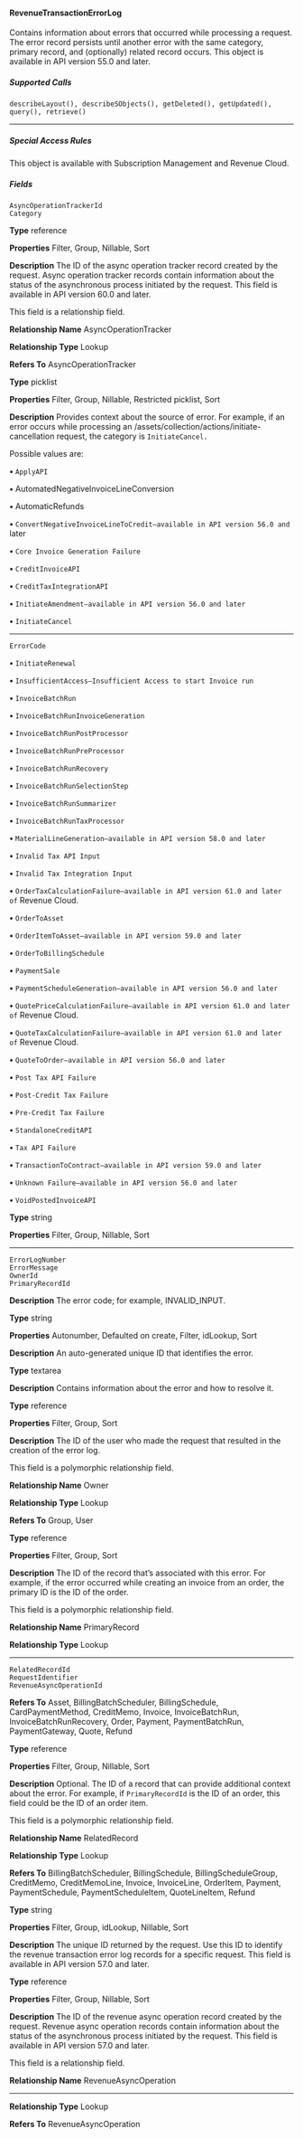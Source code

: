 #### RevenueTransactionErrorLog

Contains information about errors that occurred while processing a request. The error record persists until another error with the same
category, primary record, and (optionally) related record occurs. This object is available in API version 55.0 and later.

##### Supported Calls
```
describeLayout(), describeSObjects(), getDeleted(), getUpdated(), query(), retrieve()

```

-----

##### Special Access Rules

This object is available with Subscription Management and Revenue Cloud.

##### Fields

```
AsyncOperationTrackerId
Category

```

**Type**
reference

**Properties**
Filter, Group, Nillable, Sort

**Description**
The ID of the async operation tracker record created by the request. Async operation tracker
records contain information about the status of the asynchronous process initiated by the
request. This field is available in API version 60.0 and later.

This field is a relationship field.

**Relationship Name**
AsyncOperationTracker

**Relationship Type**
Lookup

**Refers To**
AsyncOperationTracker

**Type**
picklist

**Properties**
Filter, Group, Nillable, Restricted picklist, Sort

**Description**
Provides context about the source of error. For example, if an error occurs while processing
an /assets/collection/actions/initiate-cancellation request, the
category is `InitiateCancel.`

Possible values are:

**•** `ApplyAPI`

**•** AutomatedNegativeInvoiceLineConversion

**•** AutomaticRefunds

**•** `ConvertNegativeInvoiceLineToCredit—available in API version 56.0 and`
later

**•** `Core Invoice Generation Failure`

**•** `CreditInvoiceAPI`

**•** `CreditTaxIntegrationAPI`

**•** `InitiateAmendment—available in API version 56.0 and later`

**•** `InitiateCancel`


-----

```
ErrorCode

```


**•** `InitiateRenewal`

**•** `InsufficientAccess—Insufficient Access to start Invoice run`

**•** `InvoiceBatchRun`

**•** `InvoiceBatchRunInvoiceGeneration`

**•** `InvoiceBatchRunPostProcessor`

**•** `InvoiceBatchRunPreProcessor`

**•** `InvoiceBatchRunRecovery`

**•** `InvoiceBatchRunSelectionStep`

**•** `InvoiceBatchRunSummarizer`

**•** `InvoiceBatchRunTaxProcessor`

**•** `MaterialLineGeneration—available in API version 58.0 and later`

**•** `Invalid Tax API Input`

**•** `Invalid Tax Integration Input`

**•** `OrderTaxCalculationFailure—available in API version 61.0 and later of`
Revenue Cloud.

**•** `OrderToAsset`

**•** `OrderItemToAsset—available in API version 59.0 and later`

**•** `OrderToBillingSchedule`

**•** `PaymentSale`

**•** `PaymentScheduleGeneration—available in API version 56.0 and later`

**•** `QuotePriceCalculationFailure—available in API version 61.0 and later of`
Revenue Cloud.

**•** `QuoteTaxCalculationFailure—available in API version 61.0 and later of`
Revenue Cloud.

**•** `QuoteToOrder—available in API version 56.0 and later`

**•** `Post Tax API Failure`

**•** `Post-Credit Tax Failure`

**•** `Pre-Credit Tax Failure`

**•** `StandaloneCreditAPI`

**•** `Tax API Failure`

**•** `TransactionToContract—available in API version 59.0 and later`

**•** `Unknown Failure—available in API version 56.0 and later`

**•** `VoidPostedInvoiceAPI`

**Type**
string

**Properties**
Filter, Group, Nillable, Sort


-----

```
ErrorLogNumber
ErrorMessage
OwnerId
PrimaryRecordId

```

**Description**
The error code; for example, INVALID_INPUT.

**Type**
string

**Properties**
Autonumber, Defaulted on create, Filter, idLookup, Sort

**Description**
An auto-generated unique ID that identifies the error.

**Type**
textarea

**Description**
Contains information about the error and how to resolve it.

**Type**
reference

**Properties**
Filter, Group, Sort

**Description**
The ID of the user who made the request that resulted in the creation of the error log.

This field is a polymorphic relationship field.

**Relationship Name**
Owner

**Relationship Type**
Lookup

**Refers To**
Group, User

**Type**
reference

**Properties**
Filter, Group, Sort

**Description**
The ID of the record that’s associated with this error. For example, if the error occurred while
creating an invoice from an order, the primary ID is the ID of the order.

This field is a polymorphic relationship field.

**Relationship Name**
PrimaryRecord

**Relationship Type**
Lookup


-----

```
RelatedRecordId
RequestIdentifier
RevenueAsyncOperationId

```

**Refers To**
Asset, BillingBatchScheduler, BillingSchedule, CardPaymentMethod, CreditMemo, Invoice,
InvoiceBatchRun, InvoiceBatchRunRecovery, Order, Payment, PaymentBatchRun,
PaymentGateway, Quote, Refund

**Type**
reference

**Properties**
Filter, Group, Nillable, Sort

**Description**
Optional. The ID of a record that can provide additional context about the error. For example,
if `PrimaryRecordId` is the ID of an order, this field could be the ID of an order item.

This field is a polymorphic relationship field.

**Relationship Name**
RelatedRecord

**Relationship Type**
Lookup

**Refers To**
BillingBatchScheduler, BillingSchedule, BillingScheduleGroup, CreditMemo, CreditMemoLine,
Invoice, InvoiceLine, OrderItem, Payment, PaymentSchedule, PaymentScheduleItem,
QuoteLineItem, Refund

**Type**
string

**Properties**
Filter, Group, idLookup, Nillable, Sort

**Description**
The unique ID returned by the request. Use this ID to identify the revenue transaction error
log records for a specific request. This field is available in API version 57.0 and later.

**Type**
reference

**Properties**
Filter, Group, Nillable, Sort

**Description**
The ID of the revenue async operation record created by the request. Revenue async operation
records contain information about the status of the asynchronous process initiated by the
request. This field is available in API version 57.0 and later.

This field is a relationship field.

**Relationship Name**
RevenueAsyncOperation


-----

**Relationship Type**
Lookup

**Refers To**
RevenueAsyncOperation

